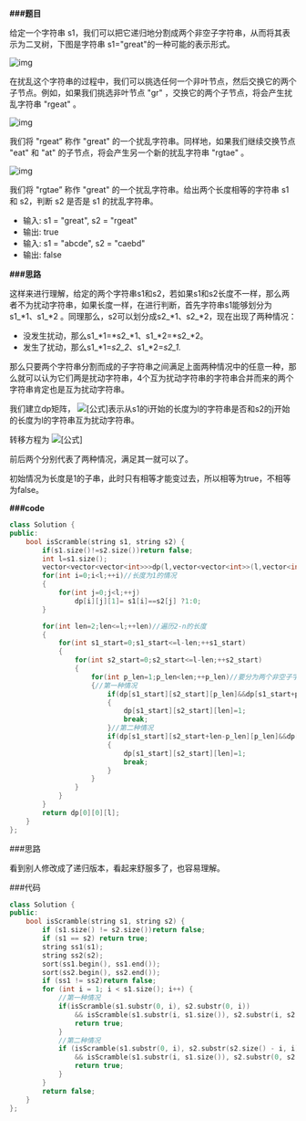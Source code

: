 **###题目**

给定一个字符串 s1，我们可以把它递归地分割成两个非空子字符串，从而将其表示为二叉树，下图是字符串 s1="great"的一种可能的表示形式。

![img](https://pic3.zhimg.com/80/v2-5350c6d3a7f31b893c526d15adc4a2aa_720w.jpg)

在扰乱这个字符串的过程中，我们可以挑选任何一个非叶节点，然后交换它的两个子节点。例如，如果我们挑选非叶节点 "gr" ，交换它的两个子节点，将会产生扰乱字符串 "rgeat" 。

![img](https://pic2.zhimg.com/80/v2-4eca9828257a10558b984978368b04f9_720w.jpg)

我们将 "rgeat” 称作 "great" 的一个扰乱字符串。同样地，如果我们继续交换节点 "eat" 和 "at" 的子节点，将会产生另一个新的扰乱字符串 "rgtae" 。

![img](https://pic2.zhimg.com/80/v2-74a06ab9cdae6153a439daa2a69c95b1_720w.jpg)

我们将 "rgtae” 称作 "great" 的一个扰乱字符串。给出两个长度相等的字符串 s1 和 s2，判断 s2 是否是 s1 的扰乱字符串。

- 输入: s1 = "great", s2 = "rgeat"
- 输出: true
- 输入: s1 = "abcde", s2 = "caebd"
- 输出: false

**###思路**

这样来进行理解，给定的两个字符串s1和s2，若如果s1和s2长度不一样，那么两者不为扰动字符串，如果长度一样，在进行判断，首先字符串s1能够划分为s1_*1、s1_*2 。同理那么，s2可以划分成s2_*1、s2_*2，现在出现了两种情况：

- 没发生扰动，那么s1_*1=*s2_*1、s1_*2=*s2_*2。
- 发生了扰动，那么s1_*1=*s2_2*、s1_*2=*s2_1.*

那么只要两个字符串分割而成的子字符串之间满足上面两种情况中的任意一种，那么就可以认为它们两是扰动字符串，4个互为扰动字符串的字符串合并而来的两个字符串肯定也是互为扰动字符串。

我们建立dp矩阵， ![[公式]](https://www.zhihu.com/equation?tex=dp%5Bi%5D%5Bj%5D%5Bl%5D)表示从s1的i开始的长度为l的字符串是否和s2的j开始的长度为l的字符串互为扰动字符串。

转移方程为 ![[公式]](https://www.zhihu.com/equation?tex=dp%5Bi%5D%5Bj%5D%5Bl%5D%3D%28dp%5Bi%5D%5Bj%5D%5Bw%5D++AND+dp%5Bi%2Bw%5D%5Bj%2Bw%5D%5Bk-w%5D%29or%28dp%5Bi%5D%5Bj%2Bk%E2%88%92w%5D%5Bw%5DAND+dp%5Bi%2Bw%5D%5Bj%5D%5Bk%E2%88%92w%5D%29)

前后两个分别代表了两种情况，满足其一就可以了。

初始情况为长度是1的子串，此时只有相等才能变过去，所以相等为true，不相等为false。

**###code**

```cpp
class Solution {
public:
    bool isScramble(string s1, string s2) {
        if(s1.size()!=s2.size())return false;
        int l=s1.size();
        vector<vector<vector<int>>>dp(l,vector<vector<int>>(l,vector<int>(l+1,0)));
        for(int i=0;i<l;++i)//长度为1的情况
        {
            for(int j=0;j<l;++j)
                dp[i][j][1]= s1[i]==s2[j] ?1:0;
        }

        for(int len=2;len<=l;++len)//遍历2-n的长度
        {
            for(int s1_start=0;s1_start<=l-len;++s1_start)
            {
                for(int s2_start=0;s2_start<=l-len;++s2_start)
                {
                    for(int p_len=1;p_len<len;++p_len)//要分为两个非空子字符串
                    {//第一种情况
                        if(dp[s1_start][s2_start][p_len]&&dp[s1_start+p_len][s2_start+p_len][len-p_len])
                        {
                            dp[s1_start][s2_start][len]=1;
                            break;
                        }//第二种情况
                        if(dp[s1_start][s2_start+len-p_len][p_len]&&dp[s1_start+p_len][s2_start][len-p_len])
                        {
                            dp[s1_start][s2_start][len]=1;
                            break;
                        }
                    }
                }
            }
        }
        return dp[0][0][l];
    }
};
```

\###思路

看到别人修改成了递归版本，看起来舒服多了，也容易理解。

\###代码

```cpp
class Solution {
public:
	bool isScramble(string s1, string s2) {
		if (s1.size() != s2.size())return false;
		if (s1 == s2) return true;
		string ss1(s1);
		string ss2(s2);
		sort(ss1.begin(), ss1.end());
		sort(ss2.begin(), ss2.end());
		if (ss1 != ss2)return false;
		for (int i = 1; i < s1.size(); i++) {
			//第一种情况
			if(isScramble(s1.substr(0, i), s2.substr(0, i)) 
				&& isScramble(s1.substr(i, s1.size()), s2.substr(i, s2.size()))) {
				return true;
			}
			//第二种情况
			if (isScramble(s1.substr(0, i), s2.substr(s2.size() - i, i))
				&& isScramble(s1.substr(i, s1.size()), s2.substr(0, s2.size() - i))) {
				return true;
			}
		}
		return false;
	}
};
```